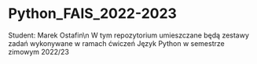 # Python_FAIS_2022-2023

Student: Marek Ostafin\n
W tym repozytorium umieszczane będą zestawy zadań wykonywane w ramach ćwiczeń Język Python w semestrze zimowym 2022/23
